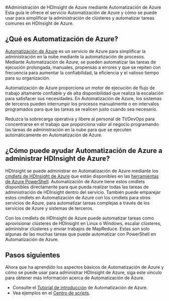 <properties
	pageTitle="Administrar HDInsight de Azure mediante Automatización de Azure"
	description="Obtenga información acerca de cómo puede usarse el servicio de Automatización de Azure para administrar HDInsight de Azure."
	services="HDInsight, automation"
	documentationCenter=""
	authors="elcooper"
	manager="eamono"
	editor=""/>

<tags
	ms.service="HDInsight"
	ms.workload="identity"
	ms.tgt_pltfrm="na"
	ms.devlang="na"
	ms.topic="article"
	ms.date="04/13/2015"
	ms.author="elcooper"/>



#Administración de HDInsight de Azure mediante Automatización de Azure
Esta guía le ofrece el servicio Automatización de Azure y cómo se puede usar para simplificar la administración de clústeres y automatizar tareas comunes en HDInsight de Azure.

## ¿Qué es Automatización de Azure?
[Automatización de Azure](http://azure.microsoft.com/services/automation/) es un servicio de Azure para simplificar la administración en la nube mediante la automatización de procesos. Mediante Automatización de Azure, se pueden automatizar las tareas de ejecución prolongada, manuales, propensas a errores y que se repiten con frecuencia para aumentar la confiabilidad, la eficiencia y el valioso tiempo para su organización.

Automatización de Azure proporciona un motor de ejecución de flujo de trabajo altamente confiable y de alta disponibilidad que realiza la escalación para satisfacer sus necesidades. En Automatización de Azure, los sistemas de terceros pueden interrumpir los procesos manualmente o en intervalos programados para que las tareas se realicen justo cuando sea necesario.

Reduzca la sobrecarga operativa y libere al personal de TI/DevOps para concentrarse en el trabajo que proporciona valor al negocio programando las tareas de administración en la nube para que se ejecuten automáticamente en Automatización de Azure.


## ¿Cómo puede ayudar Automatización de Azure a administrar HDInsight de Azure?

HDInsight se puede administrar en Automatización de Azure mediante los [cmdlets de HDInsight de Azure](https://msdn.microsoft.com/library/azure/dn479228.aspx) que están disponibles en las [herramientas de Azure PowerShell](https://msdn.microsoft.com/library/azure/jj156055.aspx). Automatización de Azure tiene estos cmdlets disponibles directamente para que pueda realizar todas las tareas de administración de HDInsight dentro del servicio. También puede emparejar estos cmdlets en Automatización de Azure con los cmdlets para otros servicios de Azure, para automatizar tareas complejas a través de los servicios de Azure y sistemas de terceros.

Con los cmdlets de HDInsight de Azure puede automatizar tareas como aprovisionar clústeres de HDInsight en Linux o Windows, escalar clústeres, administrar clústeres y enviar trabajos de MapReduce. Estas son solo algunas de las muchas tareas que puede automatizar con PowerShell en Automatización de Azure.


## Pasos siguientes
Ahora que ha aprendido los aspectos básicos de Automatización de Azure y cómo se puede usar para administrar HDInsight de Azure, siga este vínculo para obtener más información acerca de Automatización de Azure.

* Consulte el [Tutorial de introducción](../automation-create-runbook-from-samples.md) de Automatización de Azure.
* Vea ejemplos en el [Centro de scripts](http://aka.ms/scriptcentergallery).  

 

<!---HONumber=August15_HO6-->